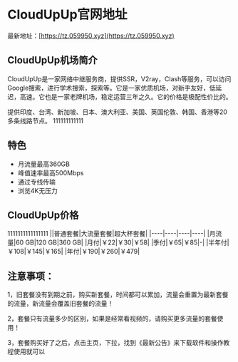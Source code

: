 # CloudUpUp官网地址

最新地址：[https://tz.059950.xyz](https://tz.059950.xyz)

## CloudUpUp机场简介

CloudUpUp是一家网络中继服务商，提供SSR，V2ray，Clash等服务，可以访问Google搜索，进行学术搜索，探索等。它是一家优质机场，对新手友好，低延迟，高速。它也是一家老牌机场，稳定运营三年之久。它的价格是极配性价比的。

提供印度、台湾、新加坡、日本、澳大利亚、美国、英国伦敦、韩国、香港等20多条线路节点。
111111111111
## 特色

* 月流量最高360GB
* 峰值速率最高500Mbps
* 通过专线传输
* 浏览4K无压力

## CloudUpUp价格
1111111111111111
||普通套餐|大流量套餐|超大杯套餐|
|----|----|----|----|
|月流量|60 GB|120 GB|360 GB|
|月付|￥22|￥30|￥58|
|季付|￥65|￥85|-|
|半年付|￥108|￥145|￥165|
|年付|￥190|￥260|￥479|


## 注意事项：

1，旧套餐没有到期之前，购买新套餐，时间都可以累加，流量会重置为最新套餐的流量，新流量会覆盖旧套餐的流量！

2，套餐只有流量多少的区别，如果是经常看视频的，请购买更多流量的套餐使用！

3，套餐购买好了之后，点击主页，下拉，找到《最新公告》来下载软件和操作教程使用就可以

